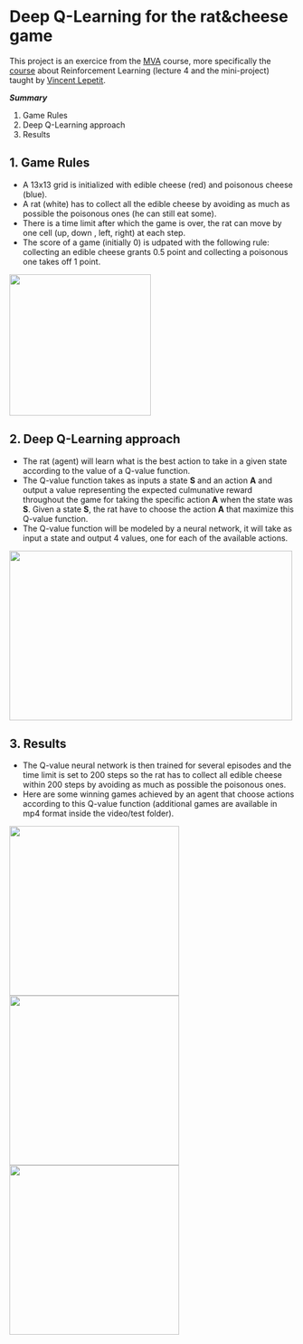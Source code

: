 # Deep Q-Learning for the rat&cheese game

This project is an exercice from the [MVA](http://math.ens-paris-saclay.fr/version-francaise/formations/master-mva/) course, more specifically the [course](https://www.labri.fr/perso/vlepetit/deep_learning_mva.php) about Reinforcement Learning (lecture 4 and the mini-project) taught by [Vincent Lepetit](https://www.labri.fr/perso/vlepetit/index.php).

***Summary***
1. Game Rules
2. Deep Q-Learning approach
3. Results

## 1. Game Rules
- A 13x13 grid is initialized with edible cheese (red) and poisonous cheese (blue). 
- A rat (white) has to collect all the edible cheese by avoiding as much as possible the poisonous ones (he can still eat some). 
- There is a time limit after which the game is over, the rat can move by one cell (up, down , left, right) at each step. 
- The score of a game (initially 0) is udpated with the following rule: collecting an edible cheese grants 0.5 point and collecting a poisonous one takes off 1 point.

 <img src="https://user-images.githubusercontent.com/34350063/78794965-b1115a00-79b4-11ea-8b01-c1cdd2c21d96.png" width="250" height="250">

## 2. Deep Q-Learning approach
- The rat (agent) will learn what is the best action to take in a given state according to the value of a Q-value function. 
- The Q-value function takes as inputs a state **S** and an action **A** and output a value representing the expected culmunative reward throughout the game for taking the specific action **A** when the state was **S**. Given a state **S**, the rat have to choose the action **A** that maximize this Q-value function.
- The Q-value function will be modeled by a neural network, it will take as input a state and output 4 values, one for each of the available actions.

 <img src="https://user-images.githubusercontent.com/34350063/78794756-6d1e5500-79b4-11ea-95a5-bed351dd091a.png" width="500" height="300">

## 3. Results
- The Q-value neural network is then trained for several episodes and the time limit is set to 200 steps so the rat has to collect all edible cheese within 200 steps by avoiding as much as possible the poisonous ones.
- Here are some winning games achieved by an agent that choose actions according to this Q-value function (additional games are available in mp4 format inside the video/test folder).

<p float="center">
  <img src="https://user-images.githubusercontent.com/34350063/78797480-09962680-79b8-11ea-87b9-0148a3e3d75a.gif" width="300" />
  <img src="https://user-images.githubusercontent.com/34350063/78798046-d2744500-79b8-11ea-8789-de8b7c632472.gif" width="300" /> 
  <img src="https://user-images.githubusercontent.com/34350063/78798275-16674a00-79b9-11ea-8721-ff28f711fd83.gif" width="300" />
</p>

